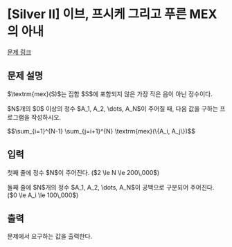 # [Silver II] 이브, 프시케 그리고 푸른 MEX의 아내

[문제 링크](https://www.acmicpc.net/problem/28250) 

## 문제 설명

<p>$\textrm{mex}(S)$는 집합 $S$에 포함되지 않은 가장 작은 음이 아닌 정수이다.</p>

<p>$N$개의 $0$ 이상의 정수 $A_1, A_2, \dots, A_N$이 주어질 때, 다음 값을 구하는 프로그램을 작성하시오.</p>

<p>$$\sum_{i=1}^{N-1} \sum_{j=i+1}^{N} \textrm{mex}(\{A_i, A_j\})$$</p>

## 입력 

 <p>첫째 줄에 정수 $N$이 주어진다. ($2 \le N \le 200\,000$)</p>

<p>둘째 줄에 $N$개의 정수 $A_1, A_2, \dots, A_N$이 공백으로 구분되어 주어진다. ($0 \le A_i \le 100\,000$)</p>

## 출력 

 <p>문제에서 요구하는 값을 출력한다.</p>

